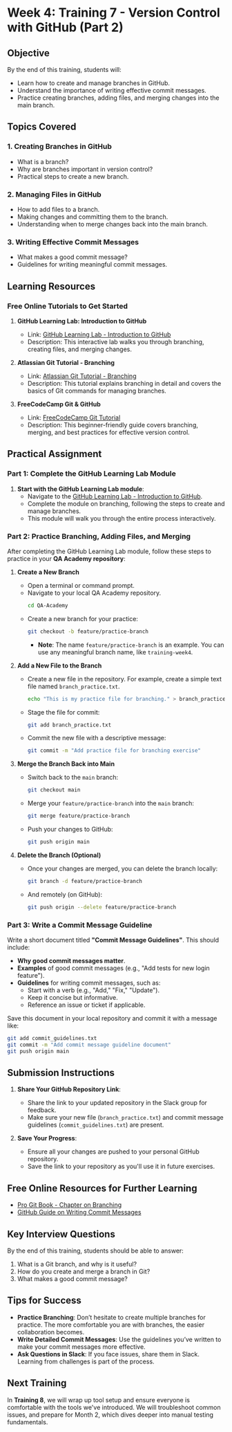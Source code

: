 # Week 4: Training 7 - Version Control with GitHub (Part 2)

## Objective
By the end of this training, students will:
- Learn how to create and manage branches in GitHub.
- Understand the importance of writing effective commit messages.
- Practice creating branches, adding files, and merging changes into the main branch.

## Topics Covered

### 1. Creating Branches in GitHub
- What is a branch?
- Why are branches important in version control?
- Practical steps to create a new branch.

### 2. Managing Files in GitHub
- How to add files to a branch.
- Making changes and committing them to the branch.
- Understanding when to merge changes back into the main branch.

### 3. Writing Effective Commit Messages
- What makes a good commit message?
- Guidelines for writing meaningful commit messages.

## Learning Resources

### Free Online Tutorials to Get Started
1. **GitHub Learning Lab: Introduction to GitHub**
   - Link: [GitHub Learning Lab - Introduction to GitHub](https://lab.github.com/githubtraining/introduction-to-github)
   - Description: This interactive lab walks you through branching, creating files, and merging changes.

2. **Atlassian Git Tutorial - Branching**
   - Link: [Atlassian Git Tutorial - Branching](https://www.atlassian.com/git/tutorials/using-branches)
   - Description: This tutorial explains branching in detail and covers the basics of Git commands for managing branches.

3. **FreeCodeCamp Git & GitHub**
   - Link: [FreeCodeCamp Git Tutorial](https://www.freecodecamp.org/news/git-and-github-for-beginners/)
   - Description: This beginner-friendly guide covers branching, merging, and best practices for effective version control.

## Practical Assignment

### Part 1: Complete the GitHub Learning Lab Module
1. **Start with the GitHub Learning Lab module**:
   - Navigate to the [GitHub Learning Lab - Introduction to GitHub](https://lab.github.com/githubtraining/introduction-to-github).
   - Complete the module on branching, following the steps to create and manage branches.
   - This module will walk you through the entire process interactively.

### Part 2: Practice Branching, Adding Files, and Merging
After completing the GitHub Learning Lab module, follow these steps to practice in your **QA Academy repository**:

1. **Create a New Branch**
   - Open a terminal or command prompt.
   - Navigate to your local QA Academy repository.
     ```bash
     cd QA-Academy
     ```
   - Create a new branch for your practice:
     ```bash
     git checkout -b feature/practice-branch
     ```
     - **Note**: The name `feature/practice-branch` is an example. You can use any meaningful branch name, like `training-week4`.

2. **Add a New File to the Branch**
   - Create a new file in the repository. For example, create a simple text file named `branch_practice.txt`.
     ```bash
     echo "This is my practice file for branching." > branch_practice.txt
     ```
   - Stage the file for commit:
     ```bash
     git add branch_practice.txt
     ```
   - Commit the new file with a descriptive message:
     ```bash
     git commit -m "Add practice file for branching exercise"
     ```

3. **Merge the Branch Back into Main**
   - Switch back to the `main` branch:
     ```bash
     git checkout main
     ```
   - Merge your `feature/practice-branch` into the `main` branch:
     ```bash
     git merge feature/practice-branch
     ```
   - Push your changes to GitHub:
     ```bash
     git push origin main
     ```

4. **Delete the Branch (Optional)**
   - Once your changes are merged, you can delete the branch locally:
     ```bash
     git branch -d feature/practice-branch
     ```
   - And remotely (on GitHub):
     ```bash
     git push origin --delete feature/practice-branch
     ```

### Part 3: Write a Commit Message Guideline
Write a short document titled **"Commit Message Guidelines"**. This should include:
- **Why good commit messages matter**.
- **Examples** of good commit messages (e.g., "Add tests for new login feature").
- **Guidelines** for writing commit messages, such as:
  - Start with a verb (e.g., "Add," "Fix," "Update").
  - Keep it concise but informative.
  - Reference an issue or ticket if applicable.

Save this document in your local repository and commit it with a message like:
```bash
git add commit_guidelines.txt
git commit -m "Add commit message guideline document"
git push origin main
```

## Submission Instructions
1. **Share Your GitHub Repository Link**:
   - Share the link to your updated repository in the Slack group for feedback.
   - Make sure your new file (`branch_practice.txt`) and commit message guidelines (`commit_guidelines.txt`) are present.

2. **Save Your Progress**:
   - Ensure all your changes are pushed to your personal GitHub repository.
   - Save the link to your repository as you'll use it in future exercises.

## Free Online Resources for Further Learning
- [Pro Git Book - Chapter on Branching](https://git-scm.com/book/en/v2/Git-Branching-Branches-in-a-Nutshell)
- [GitHub Guide on Writing Commit Messages](https://github.com/erlang/otp/wiki/Writing-good-commit-messages)

## Key Interview Questions
By the end of this training, students should be able to answer:
1. What is a Git branch, and why is it useful?
2. How do you create and merge a branch in Git?
3. What makes a good commit message?

## Tips for Success
- **Practice Branching**: Don’t hesitate to create multiple branches for practice. The more comfortable you are with branches, the easier collaboration becomes.
- **Write Detailed Commit Messages**: Use the guidelines you’ve written to make your commit messages more effective.
- **Ask Questions in Slack**: If you face issues, share them in Slack. Learning from challenges is part of the process.

## Next Training
In **Training 8**, we will wrap up tool setup and ensure everyone is comfortable with the tools we've introduced. We will troubleshoot common issues, and prepare for Month 2, which dives deeper into manual testing fundamentals.
